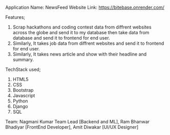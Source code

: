 Application Name: NewsFeed
Website Link: https://bitebase.onrender.com/

Features;
1. Scrap hackathons and coding contest data from diffrent websites across the globe and send it to my database then take data from database and send it to frontend for end user.
2. Similarly, It takes job data from diffrent websites and send it to frontend for end user.
3. Similarly, It takes news article and show with their headline and summary.


TechStack used;
1. HTML5
2. CSS
3. Bootstrap
4. Javascript
5. Python
6. Django
7. SQL



Team:
Nagmani Kumar Team Lead [Backend and ML], 
Ram Bhanwar Bhadiyar [FrontEnd Developer], 
Amit Diwakar [UI/UX Designer]

